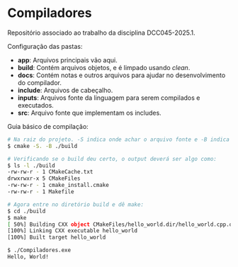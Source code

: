 # Compiladores
Repositório associado ao trabalho da disciplina DCC045-2025.1.

Configuração das pastas:
<ul>
<li><b>app</b>: Arquivos principais vão aqui.</li>
<li><b>build</b>: Contém arquivos objetos, e é limpado usando <i>clean</i>.</li>
<li><b>docs</b>: Contém notas e outros arquivos para ajudar no desenvolvimento do compilador.</li>
<li><b>include</b>: Arquivos de cabeçalho.</li>
<li><b>inputs</b>: Arquivos fonte da linguagem para serem compilados e executados.</li>
<li><b>src</b>: Arquivo fonte que implementam os includes.</li>
</ul>

Guia básico de compilação:

```bash
# Na raiz do projeto. -S indica onde achar o arquivo fonte e -B indica onde fará o build.
$ cmake -S. -B ./build

# Verificando se o build deu certo, o output deverá ser algo como:
$ ls -l ./build
-rw-rw-r - 1 CMakeCache.txt
drwxrwxr-x 5 CMakeFiles
-rw-rw-r - 1 cmake_install.cmake
-rw-rw-r - 1 Makefile

# Agora entre no diretório build e dê make:
$ cd ./build
$ make
[ 50%] Building CXX object CMakeFiles/hello_world.dir/hello_world.cpp.o
[100%] Linking CXX executable hello_world
[100%] Built target hello_world

$ ./Compiladores.exe
Hello, World!
```

